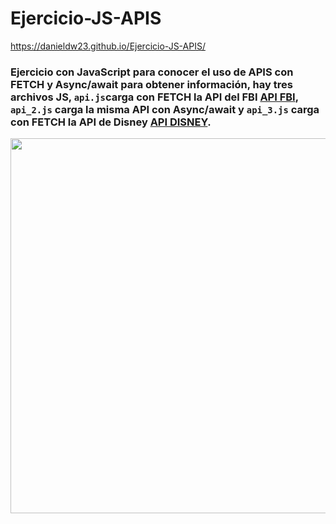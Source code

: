 # Ejercicio-JS-APIS

https://danieldw23.github.io/Ejercicio-JS-APIS/

### Ejercicio con JavaScript para conocer el uso de APIS con FETCH y Async/await para obtener información, hay tres archivos JS, `api.js`carga con FETCH la API del FBI [API FBI](https://www.fbi.gov/wanted/api), `api_2.js` carga la misma API con Async/await y `api_3.js` carga con FETCH la API de Disney [API DISNEY](https://disneyapi.dev/).

<p align="center" >
 
 <img src="https://github.com/DanielDW23/Ejercicio-JS-APIS/assets/126791645/8850019c-d802-4636-ad21-15c64426ea76" width="600" />
  



</p>
